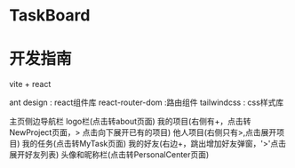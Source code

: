 # TaskBoard



# 开发指南

vite + react

ant design : react组件库
react-router-dom :路由组件
tailwindcss : css样式库

主页侧边导航栏
logo栏(点击转about页面)
我的项目(右侧有+，点击转NewProject页面，> 点击向下展开已有的项目)
他人项目(右侧只有>,点击展开项目)
我的任务(点击转MyTask页面)
我的好友(右边+，跳出增加好友弹窗，'>'点击展开好友列表)
头像和昵称栏(点击转PersonalCenter页面)